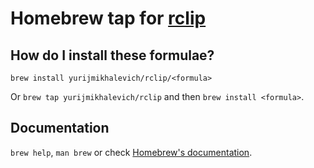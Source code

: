 # Homebrew tap for [rclip](https://github.com/yurijmikhalevich/rclip)

## How do I install these formulae?

`brew install yurijmikhalevich/rclip/<formula>`

Or `brew tap yurijmikhalevich/rclip` and then `brew install <formula>`.

## Documentation

`brew help`, `man brew` or check [Homebrew's documentation](https://docs.brew.sh).
